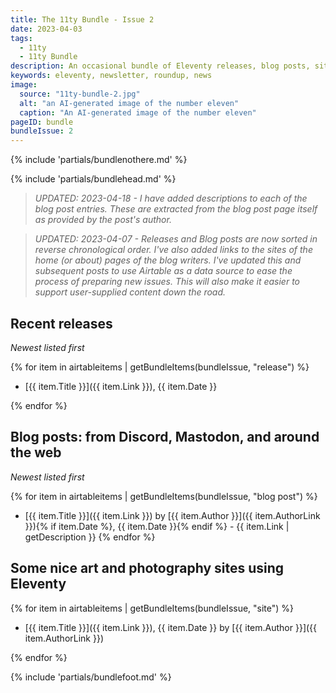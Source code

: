 ```yaml
---
title: The 11ty Bundle - Issue 2
date: 2023-04-03
tags:
  - 11ty
  - 11ty Bundle
description: An occasional bundle of Eleventy releases, blog posts, sites, and resources.
keywords: eleventy, newsletter, roundup, news
image:
  source: "11ty-bundle-2.jpg"
  alt: "an AI-generated image of the number eleven"
  caption: "An AI-generated image of the number eleven"
pageID: bundle
bundleIssue: 2
---
```


{% include 'partials/bundlenothere.md' %}

<div id="bundlenothere">

{% include 'partials/bundlehead.md' %}

> _UPDATED: 2023-04-18 - I have added descriptions to each of the blog post entries. These are extracted from the blog post page itself as provided by the post's author._

> _UPDATED: 2023-04-07 - Releases and Blog posts are now sorted in reverse chronological order. I've also added links to the sites of the home (or about) pages of the blog writers. I've updated this and subsequent posts to use Airtable as a data source to ease the process of preparing new issues. This will also make it easier to support user-supplied content down the road._

## Recent releases

_Newest listed first_

{% for item in airtableitems | getBundleItems(bundleIssue, "release") %}

- [{{ item.Title }}]({{ item.Link }}), {{ item.Date }}

{% endfor %}

## Blog posts: from Discord, Mastodon, and around the web

_Newest listed first_

{% for item in airtableitems | getBundleItems(bundleIssue, "blog post") %}

- [{{ item.Title }}]({{ item.Link }}) by [{{ item.Author }}]({{ item.AuthorLink }}){% if item.Date %}, {{ item.Date }}{% endif %} - {{ item.Link | getDescription }}
  {% endfor %}

## Some nice art and photography sites using Eleventy

{% for item in airtableitems | getBundleItems(bundleIssue, "site") %}

- [{{ item.Title }}]({{ item.Link }}), {{ item.Date }} by [{{ item.Author }}]({{ item.AuthorLink }})

{% endfor %}

{% include 'partials/bundlefoot.md' %}

</div>
